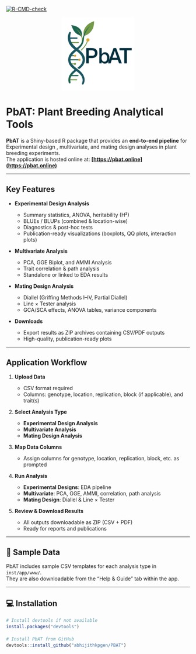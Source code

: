 <!-- badges: start -->
[![R-CMD-check](https://github.com/abhijithkpgen/PBAT/actions/workflows/R-CMD-check.yaml/badge.svg)](https://github.com/abhijithkpgen/PBAT/actions/workflows/R-CMD-check.yaml)
<!-- badges: end -->

<p align="center">
  <img src="inst/app/www/LogoNobg.png" alt="PbAT Logo" width="200"/>
</p>

#  PbAT: Plant Breeding Analytical Tools

**PbAT** is a Shiny-based R package that provides an **end-to-end pipeline** for Experimental design , multivariate, and mating design analyses in plant breeding experiments.  
The application is hosted online at: **[https://pbat.online](https://pbat.online)**

---

##  Key Features

- **Experimental Design Analysis**
  - Summary statistics, ANOVA, heritability (H²)
  - BLUEs / BLUPs (combined & location-wise)
  - Diagnostics & post-hoc tests
  - Publication-ready visualizations (boxplots, QQ plots, interaction plots)

- **Multivariate Analysis**
  - PCA, GGE Biplot, and AMMI Analysis
  - Trait correlation & path analysis
  - Standalone or linked to EDA results

- **Mating Design Analysis**
  - Diallel (Griffing Methods I–IV, Partial Diallel)
  - Line × Tester analysis
  - GCA/SCA effects, ANOVA tables, variance components

- **Downloads**
  - Export results as ZIP archives containing CSV/PDF outputs
  - High-quality, publication-ready plots

---

## Application Workflow

1. **Upload Data**  
   - CSV format required  
   - Columns: genotype, location, replication, block (if applicable), and trait(s)

2. **Select Analysis Type**  
   - **Experimental Design Analysis**  
   - **Multivariate Analysis**  
   - **Mating Design Analysis**

3. **Map Data Columns**  
   - Assign columns for genotype, location, replication, block, etc. as prompted

4. **Run Analysis**
   - **Experimental Designs**: EDA pipeline  
   - **Multivariate**: PCA, GGE, AMMI, correlation, path analysis  
   - **Mating Design**: Diallel & Line × Tester

5. **Review & Download Results**  
   - All outputs downloadable as ZIP (CSV + PDF)  
   - Ready for reports and publications

---

## 📂 Sample Data

PbAT includes sample CSV templates for each analysis type in `inst/app/www/`.  
They are also downloadable from the “Help & Guide” tab within the app.

---

## 💻 Installation

```r
# Install devtools if not available
install.packages("devtools")

# Install PbAT from GitHub
devtools::install_github("abhijithkpgen/PBAT")
